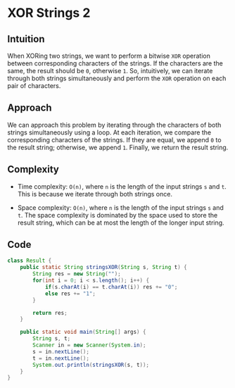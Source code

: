 # XOR Strings 2

## Intuition

When XORing two strings, we want to perform a bitwise `XOR` operation between corresponding characters of the strings. If the characters are the same, the result should be `0`, otherwise `1`. So, intuitively, we can iterate through both strings simultaneously and perform the `XOR` operation on each pair of characters.

## Approach

We can approach this problem by iterating through the characters of both strings simultaneously using a loop. At each iteration, we compare the corresponding characters of the strings. If they are equal, we append `0` to the result string; otherwise, we append `1`. Finally, we return the result string.

## Complexity

- Time complexity: `O(n)`, where `n` is the length of the input strings `s` and `t`. This is because we iterate through both strings once.

- Space complexity: `O(n)`, where `n` is the length of the input strings `s` and `t`. The space complexity is dominated by the space used to store the result string, which can be at most the length of the longer input string.

## Code

```java
class Result {
    public static String stringsXOR(String s, String t) {
        String res = new String("");
        for(int i = 0; i < s.length(); i++) {
            if(s.charAt(i) == t.charAt(i)) res += "0";
            else res += "1";
        }

        return res;
    }

    public static void main(String[] args) {
        String s, t;
        Scanner in = new Scanner(System.in);
        s = in.nextLine();
        t = in.nextLine();
        System.out.println(stringsXOR(s, t));
    }
}
```
